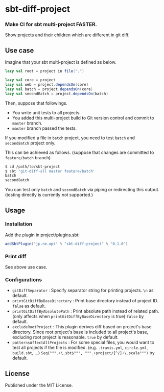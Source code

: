 # sbt-diff-project

### Make CI for sbt multi-project FASTER.

Show projects and their children which are different in git diff.

## Use case

Imagine that your sbt multi-project is defined as below.

```scala
lazy val root = project in file(".")

lazy val core = project
lazy val web = project.dependsOn(core)
lazy val batch = project.dependsOn(core)
lazy val secondBatch = project.dependsOn(batch)
```

Then, suppose that followings.

- You write unit tests to all projects.
- You added this multi-project build to Git version control and commit to `master` branch.
- `master` branch passed the tests.

If you modified a file in `batch` project, you need to test `batch` and `secondBatch` project only.

This can be achieved as follows. (suppose that changes are committed to `feature/batch` branch)

```bash
$ cd /path/to/sbt-project
$ sbt 'git-diff-all master feature/batch'
batch
secondBatch
```

You can test only `batch` and `secondBatch` via piping or redirecting this output. (testing directly is currently not supported.)

## Usage

### Installation

Add the plugin in project/plugins.sbt:

```scala
addSbtPlugin("jp.ne.opt" % "sbt-diff-project" % "0.1.0")
```

### Print diff

See above use case.

### Configurations

- `gitDiffSeparator` : Specify separator string for printing projects. `\n` as default.
- `printGitDiffByBaseDirectory` : Print base directory instead of project ID. `false` as default.
- `printGitDiffByAbsolutePath` : Print absolute path instead of related path. (only affects when `printGitDiffByBaseDirectory` is true) `false` by default.
- `excludeRootProject` : This plugin derives diff based on project's base directory. Since root project's base is included to all project's base, excluding root project is reasonable. `true` by default.
- `patternsAffectAllProjects` : For some special files, you would want to test all projects if the file is modified. (e.g. `.travis.yml`, `circle.yml`, `build.sbt`, ...) `Seq(""".+\.sbt$""", """.+project/[^/]+\.scala""")` by default.

## License

Published under the MIT License.
